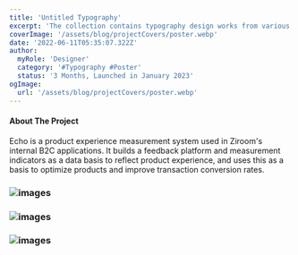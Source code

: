 ```yaml
---
title: 'Untitled Typography'
excerpt: 'The collection contains typography design works from various periods.'
coverImage: '/assets/blog/projectCovers/poster.webp'
date: '2022-06-11T05:35:07.322Z'
author:
  myRole: 'Designer'
  category: '#Typography #Poster'
  status: '3 Months, Launched in January 2023'
ogImage:
  url: '/assets/blog/projectCovers/poster.webp'
---
```


#### About The Project

Echo is a product experience measurement system used in Ziroom's internal B2C applications. It builds a feedback platform and measurement indicators as a data basis to reflect product experience, and uses this as a basis to optimize products and improve transaction conversion rates.

### ![images](/assets/typography/typography-1.jpg "About Typography")
### ![images](/assets/typography/typography-2.jpg "About Typography")
### ![images](/assets/typography/typography-3.jpg "About Typography")